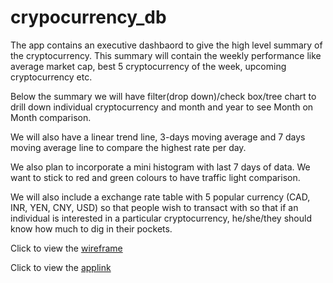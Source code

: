 # crypocurrency_db

The app contains an executive dashbaord to give the high level summary of the cryptocurrency. This summary will contain the weekly performance like average market cap, best 5 cryptocurrency of the week, upcoming cryptocurrency etc.

Below the summary we will have filter(drop down)/check box/tree chart to drill down individual cryptocurrency and month and year to see Month on Month comparison.

We will also have a linear trend line, 3-days moving average and 7 days moving average line to compare the highest rate per day.

We also plan to incorporate a mini histogram with last 7 days of data. We want to stick to red and green colours to have traffic light comparison. 

We will also include a exchange rate table with 5 popular currency (CAD, INR, YEN, CNY, USD) so that people wish to transact with so that if an individual is interested in a particular cryptocurrency, he/she/they should know how much to dig in their pockets. 


Click to view the [wireframe](Cyrpto_template.png)

Click to view the [applink](https://cryptocurrency1app.herokuapp.com/)
